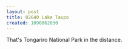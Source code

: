 ```yaml
---
layout: post
title: 02640 Lake Taupo
created: 1090862030
---
```

That's Tongariro National Park in the distance.
